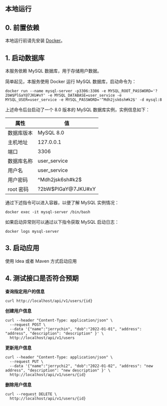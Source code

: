## 本地运行

## 0. 前置依赖

本地运行前请先安装 [Docker](https://www.docker.com/products/docker-desktop/)。

## 1. 启动数据库

本服务依赖 MySQL 数据库，用于存储用户数据。

简单起见，本服务使用 Docker 运行 MySQL 数据库，启动命令为：

```shell
docker run --name mysql-server -p3306:3306 -e MYSQL_ROOT_PASSWORD='?2bW$PlGaY@7JKU#xY' -e MYSQL_DATABASE=user_service -e MYSQL_USER=user_service -e MYSQL_PASSWORD='^Mdh2jsk6sh#k2$' -d mysql:8
```

上述命令后台启动了一个 8.0 版本的 MySQL 数据库实例，实例信息如下：

| 属性    | 值         |
|-------|-----------|
| 数据库版本 | MySQL 8.0 |
| 主机地址  | 127.0.0.1 |
| 端口    | 3306      |
| 数据库名称   | user_service       |
| 用户名     | user_service       |
| 用户密码    | ^Mdh2jsk6sh#k2$    |
| root 密码 | ?2bW$PlGaY@7JKU#xY |

通过下述指令可以进入容器，以便了解 MySQL 实例情况：

```shell
docker exec -it mysql-server /bin/bash
```

如果启动异常则可以通过以下指令获取 MySQL 启动日志：

```shell
docker logs mysql-server
```

## 3. 启动应用

使用 Idea 或者 Maven 方式启动应用

## 4. 测试接口是否符合预期

**查询指定用户的信息**
```shell
curl http://localhost/api/v1/users/{id}
```

**创建用户信息**
```shell
curl --header "Content-Type: application/json" \
  --request POST \
  --data '{"name":"jerrychin", "dob":"2022-01-01", "address": "address", "description": "description" }' \
  http://localhost/api/v1/users
```

**更新用户信息**
```shell
curl --header "Content-Type: application/json" \
  --request PUT \
  --data '{"name":"jerrychi2", "dob":"2022-01-02", "address": "new address", "description": "new description" }' \
  http://localhost/api/v1/users/{id}
```

**删除用户信息**
```shell
curl --request DELETE \
  http://localhost/api/v1/users/{id}
```